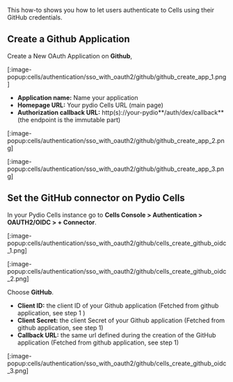 This how-to shows you how to let users authenticate to Cells using their GitHub credentials.

## Create a Github Application

Create a New OAuth Application on **Github**,

[:image-popup:cells/authentication/sso_with_oauth2/github/github_create_app_1.png]

- **Application name:** Name your application
- **Homepage URL:** Your pydio Cells URL (main page)
- **Authorization callback URL:** http(s)://your-pydio**/auth/dex/callback** (the endpoint is the immutable part)

[:image-popup:cells/authentication/sso_with_oauth2/github/github_create_app_2.png]

[:image-popup:cells/authentication/sso_with_oauth2/github/github_create_app_3.png]

## Set the GitHub connector on Pydio Cells

In your Pydio Cells instance go to **Cells Console > Authentication > OAUTH2/OIDC > + Connector**.

[:image-popup:cells/authentication/sso_with_oauth2/github/cells_create_github_oidc_1.png]

[:image-popup:cells/authentication/sso_with_oauth2/github/cells_create_github_oidc_2.png]

Choose **GitHub**.

- **Client ID:** the client ID of your Github application (Fetched from github application, see step 1 )
- **Client Secret:** the client Secret of your Github application (Fetched from github application, see step 1)
- **Callback URL:** the same url defined during the creation of the GitHub application (Fetched from github application, see step 1)

[:image-popup:cells/authentication/sso_with_oauth2/github/cells_create_github_oidc_3.png]